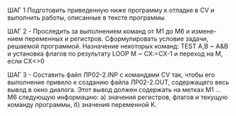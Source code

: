 ШАГ 1
Подготовить приведенную ниже программу к отладке в CV
и выполнить работы, описанные в тексте программы

ШАГ 2
     - Проследить за выполнением команд от M1 до M6 и  измене-
нием переменных   и регистров.  Сформулировать условие задачи,
решаемой программой. Назначение некоторых команд:
     TEST A,B     ~    A&B и установка флагов по результату
     LOOP M       ~    CX:=CX-1 и переход на М, если CX<>0

ШАГ 3
     - Составить файл ЛР02-2.INP с командами CV так,  чтобы  его
выполнение привело к созданию файла ЛР02-2.OUT, содержащего весь
вывод в окно диалога.  Этот вывод должен содержать  на  метках
M1 ... M6 следующую информацию:
а) значения регистров, флагов и текущую команду программы,
б) значения переменной K.
